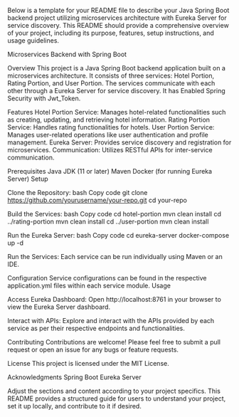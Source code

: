 
Below is a template for your README file to describe your Java Spring Boot backend project utilizing microservices architecture with Eureka Server for service discovery. This README should provide a comprehensive overview of your project, including its purpose, features, setup instructions, and usage guidelines.

Microservices Backend with Spring Boot

Overview
This project is a Java Spring Boot backend application built on a microservices architecture. It consists of three services: Hotel Portion, Rating Portion, and User Portion. The services communicate with each other through a Eureka Server for service discovery.
It has Enabled Spring Security with Jwt_Token.

Features
Hotel Portion Service: Manages hotel-related functionalities such as creating, updating, and retrieving hotel information.
Rating Portion Service: Handles rating functionalities for hotels.
User Portion Service: Manages user-related operations like user authentication and profile management.
Eureka Server: Provides service discovery and registration for microservices.
Communication: Utilizes RESTful APIs for inter-service communication.

Prerequisites
Java JDK (11 or later)
Maven
Docker (for running Eureka Server)
Setup

Clone the Repository:
bash
Copy code
git clone https://github.com/yourusername/your-repo.git
cd your-repo

Build the Services:
bash
Copy code
cd hotel-portion
mvn clean install
cd ../rating-portion
mvn clean install
cd ../user-portion
mvn clean install

Run the Eureka Server:
bash
Copy code
cd eureka-server
docker-compose up -d

Run the Services:
Each service can be run individually using Maven or an IDE.

Configuration
Service configurations can be found in the respective application.yml files within each service module.
Usage

Access Eureka Dashboard:
Open http://localhost:8761 in your browser to view the Eureka Server dashboard.

Interact with APIs:
Explore and interact with the APIs provided by each service as per their respective endpoints and functionalities.

Contributing
Contributions are welcome! Please feel free to submit a pull request or open an issue for any bugs or feature requests.

License
This project is licensed under the MIT License.

Acknowledgments
Spring Boot
Eureka Server

Adjust the sections and content according to your project specifics. This README provides a structured guide for users to understand your project, set it up locally, and contribute to it if desired.
